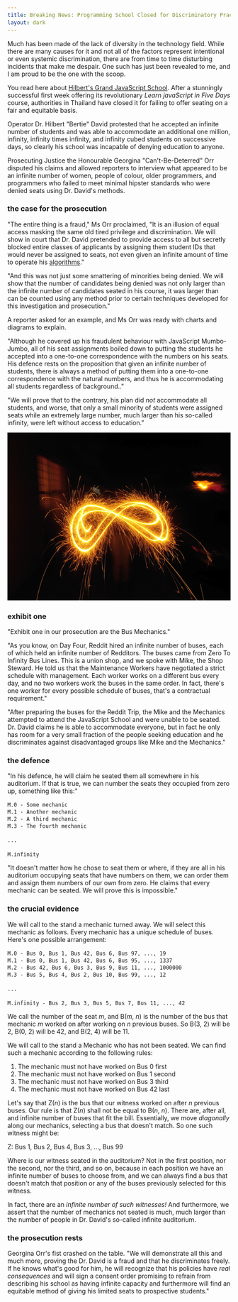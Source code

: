 ```yaml
---
title: Breaking News: Programming School Closed for Discriminatory Practices
layout: dark
---
```


Much has been made of the lack of diversity in the technology field. While there are many causes for it and not all of the factors represent intentional or even systemic discrimination, there are from time to time disturbing incidents that make me despair. One such has just been revealed to me, and I am proud to be the one with the scoop.

You read here about [Hilbert's Grand JavaScript School][hgjs]. After a stunningly successful first week offering its revolutionary *Learn javaScript in Five Days* course, authorities in Thailand have closed it for failing to offer seating on a fair and equitable basis.

[hgjs]: http://raganwald.com/2013/02/21/hilberts-school.html

Operator Dr. Hilbert "Bertie" David protested that he accepted an infinite number of students and was able to accommodate an additional one million, infinity, infinity times infinity, and infinity cubed students on successive days, so clearly his school was incapable of denying education to anyone.

Prosecuting Justice the Honourable Georgina "Can't-Be-Deterred" Orr disputed his claims and allowed reporters to interview what appeared to be an infinite number of women, people of colour, older programmers, and programmers who failed to meet minimal hipster standards who were denied seats using Dr. David's methods.

### the case for the prosecution

"The entire thing is a fraud," Ms Orr proclaimed, "It is an illusion of equal access masking the same old tired privilege and discrimination. We will show in court that Dr. David pretended to provide access to all but secretly blocked entire classes of applicants by assigning them student IDs that would never be assigned to seats, not even given an infinite amount of time to operate his [algorithms][hgjs]."

"And this was not just some smattering of minorities being denied. We will show that the number of candidates being denied was not only larger than the infinite number of candidates seated in his course, it was larger than can be counted using any method prior to certain techniques developed for this investigation and prosecution."

A reporter asked for an example, and Ms Orr was ready with charts and diagrams to explain.

"Although he covered up his fraudulent behaviour with JavaScript Mumbo-Jumbo, all of his seat assignments boiled down to putting the students he accepted into a one-to-one correspondence with the numbers on his seats. His defence rests on the proposition that given an infinite number of students, there is always a method of putting them into a one-to-one correspondence with the natural numbers, and thus he is accommodating all students regardless of background.."

"We will prove that to the contrary, his plan did *not* accommodate all students, and worse, that only a small minority of students were assigned seats while an extremely large number, much larger than his so-called infinity, were left without access to education."

![Infinity](/assets/images/infinity.png)

### exhibit one

"Exhibit one in our prosecution are the Bus Mechanics."

"As you know, on Day Four, Reddit hired an infinite number of buses, each of which held an infinite number of Redditors. The buses came from Zero To Infinity Bus Lines. This is a union shop, and we spoke with Mike, the Shop Steward. He told us that the Maintenance Workers have negotiated a strict schedule with management. Each worker works on a different bus every day, and no two workers work the buses in the same order. In fact, there's one worker for every possible schedule of buses, that's a contractual requirement."

"After preparing the buses for the Reddit Trip, the Mike and the Mechanics attempted to attend the JavaScript School and were unable to be seated. Dr. David claims he is able to accommodate everyone, but in fact he only has room for a very small fraction of the people seeking education and he discriminates against disadvantaged groups like Mike and the Mechanics."

### the defence

"In his defence, he will claim he seated them all somewhere in his auditorium. If that is true, we can number the seats they occupied from zero up, something like this:"

    M.0 - Some mechanic
    M.1 - Another mechanic
    M.2 - A third mechanic
    M.3 - The fourth mechanic
    
    ...
    
    M.infinity

"It doesn't matter how he chose to seat them or where, if they are all in his auditorium occupying seats that have numbers on them, we can order them and assign them numbers of our own from zero. He claims that every mechanic can be seated. We will prove this is impossible."

### the crucial evidence

We will call to the stand a mechanic turned away. We will select this mechanic as follows. Every mechanic has a unique schedule of buses. Here's one possible arrangement:

    M.0 - Bus 0, Bus 1, Bus 42, Bus 6, Bus 97, ..., 19
    M.1 - Bus 0, Bus 1, Bus 42, Bus 6, Bus 95, ..., 1337
    M.2 - Bus 42, Bus 6, Bus 3, Bus 9, Bus 11, ..., 1000000
    M.3 - Bus 5, Bus 4, Bus 2, Bus 10, Bus 99, ..., 12
    
    ...
    
    M.infinity - Bus 2, Bus 3, Bus 5, Bus 7, Bus 11, ..., 42
    
We call the number of the seat *m*, and B(*m*, *n*) is the number of the bus that mechanic *m* worked on after working on *n* previous buses. So B(3, 2) will be 2, B(0, 2) will be 42, and B(2, 4) will be 11.
    
We will call to the stand a Mechanic who has not been seated. We can find such a mechanic according to the following rules:

1. The mechanic must not have worked on Bus 0 first
2. The mechanic must not have worked on Bus 1 second
3. The mechanic must not have worked on Bus 3 third
4. The mechanic must not have worked on Bus 42 last

Let's say that Z(*n*) is the bus that our witness worked on after *n* previous buses. Our rule is that Z(*n*) shall not be equal to B(*n*, *n*). There are, after all, and infinite number of buses that fit the bill. Essentially, we move *diagonally* along our mechanics, selecting a bus that doesn't match. So one such witness might be:

  Z: Bus 1, Bus 2, Bus 4, Bus 3, ..., Bus 99
  
Where is our witness seated in the auditorium? Not in the first position, nor the second, nor the third, and so on, because in each position we have an infinite number of buses to choose from, and we can always find a bus that doesn't match that position or any of the buses previously selected for this witness.

In fact, there are an *infinite number of such witnesses!* And furthermore, we assert that the number of mechanics not seated is much, much larger than the number of people in Dr. David's so-called infinite auditorium.

### the prosecution rests

Georgina Orr's fist crashed on the table. "We will demonstrate all this and much more, proving the Dr. David is a fraud and that he discriminates freely. If he knows what's good for him, he will recognize that his policies have *real consequences* and will sign a consent order promising to refrain from describing his school as having infinite capacity and furthermore will find an equitable method of giving his limited seats to prospective students."